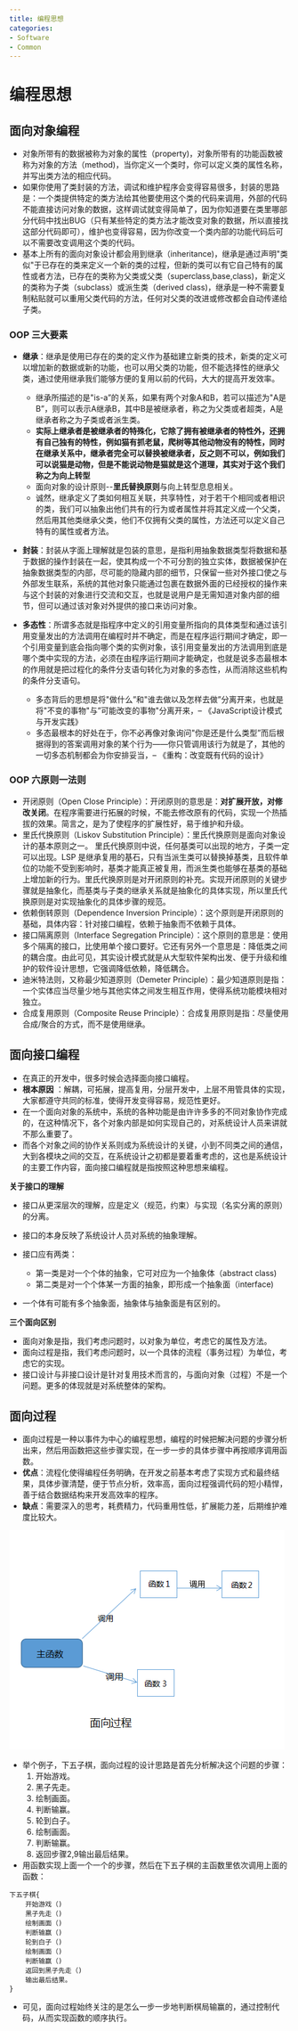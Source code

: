 ```yaml
---
title: 编程思想
categories:
- Software
- Common
---
```

# 编程思想

## 面向对象编程

- 对象所带有的数据被称为对象的属性（property)，对象所带有的功能函数被称为对象的方法（method)，当你定义一个类时，你可以定义类的属性名称，并写出类方法的相应代码。
- 如果你使用了类封装的方法，调试和维护程序会变得容易很多，封装的思路是：一个类提供特定的类方法给其他要使用这个类的代码来调用，外部的代码不能直接访问对象的数据，这样调试就变得简单了，因为你知道要在类里哪部分代码中找出BUG（只有某些特定的类方法才能改变对象的数据，所以直接找这部分代码即可），维护也变得容易，因为你改变一个类内部的功能代码后可以不需要改变调用这个类的代码。
- 基本上所有的面向对象设计都会用到继承（inheritance)，继承是通过声明"类似"于已存在的类来定义一个新的类的过程，但新的类可以有它自己特有的属性或者方法，已存在的类称为父类或父类（superclass,base,class)，新定义的类称为子类（subclass）或派生类（derived class)，继承是一种不需要复制粘贴就可以重用父类代码的方法，任何对父类的改进或修改都会自动传递给子类。

### OOP 三大要素

- **继承**：继承是使用已存在的类的定义作为基础建立新类的技术，新类的定义可以增加新的数据或新的功能，也可以用父类的功能，但不能选择性的继承父类，通过使用继承我们能够方便的复用以前的代码，大大的提高开发效率。

  - 继承所描述的是"is-a”的关系，如果有两个对象A和B，若可以描述为"A是B”，则可以表示A继承B，其中B是被继承者，称之为父类或者超类，A是继承者称之为子类或者派生类。
  - **实际上继承者是被继承者的特殊化，它除了拥有被继承者的特性外，还拥有自己独有的特性，**例如猫有抓老鼠，爬树等其他动物没有的特性，同时在继承关系中，继承者完全可以替换被继承者，反之则不可以，例如我们可以说猫是动物，但是不能说动物是猫就是这个道理，其实对于这个我们称之为**向上转型**
  - 面向对象的设计原则--**里氏替换原则**与向上转型息息相关。
  - 诚然，继承定义了类如何相互关联，共享特性，对于若干个相同或者相识的类，我们可以抽象出他们共有的行为或者属性并将其定义成一个父类，然后用其他类继承父类，他们不仅拥有父类的属性，方法还可以定义自己特有的属性或者方法。
- **封装**：封装从字面上理解就是包装的意思，是指利用抽象数据类型将数据和基于数据的操作封装在一起，使其构成一个不可分割的独立实体，数据被保护在抽象数据类型的内部，尽可能的隐藏内部的细节，只保留一些对外接口使之与外部发生联系，系统的其他对象只能通过包裹在数据外面的已经授权的操作来与这个封装的对象进行交流和交互，也就是说用户是无需知道对象内部的细节，但可以通过该对象对外提供的接口来访问对象。
- **多态性**：所谓多态就是指程序中定义的引用变量所指向的具体类型和通过该引用变量发出的方法调用在编程时并不确定，而是在程序运行期间才确定，即一个引用变量到底会指向哪个类的实例对象，该引用变量发出的方法调用到底是哪个类中实现的方法，必须在由程序运行期间才能确定，也就是说多态最根本的作用就是把过程化的条件分支语句转化为对象的多态性，从而消除这些机构的条件分支语句。
  - 多态背后的思想是将"做什么”和"谁去做以及怎样去做”分离开来，也就是将"不变的事物"与”可能改变的事物"分离开来，– 《JavaScript设计模式与开发实践》
  - 多态最根本的好处在于，你不必再像对象询问"你是还是什么类型”而后根据得到的答案调用对象的某个行为——你只管调用该行为就是了，其他的一切多态机制都会为你安排妥当，– 《重构：改变既有代码的设计》

### OOP 六原则一法则

- 开闭原则（Open Close Principle）：开闭原则的意思是：**对扩展开放，对修改关闭**。在程序需要进行拓展的时候，不能去修改原有的代码，实现一个热插拔的效果。简言之，是为了使程序的扩展性好，易于维护和升级。
- 里氏代换原则（Liskov Substitution Principle）：里氏代换原则是面向对象设计的基本原则之一。 里氏代换原则中说，任何基类可以出现的地方，子类一定可以出现。LSP 是继承复用的基石，只有当派生类可以替换掉基类，且软件单位的功能不受到影响时，基类才能真正被复用，而派生类也能够在基类的基础上增加新的行为。里氏代换原则是对开闭原则的补充。实现开闭原则的关键步骤就是抽象化，而基类与子类的继承关系就是抽象化的具体实现，所以里氏代换原则是对实现抽象化的具体步骤的规范。
- 依赖倒转原则（Dependence Inversion Principle）：这个原则是开闭原则的基础，具体内容：针对接口编程，依赖于抽象而不依赖于具体。
- 接口隔离原则（Interface Segregation Principle）：这个原则的意思是：使用多个隔离的接口，比使用单个接口要好。它还有另外一个意思是：降低类之间的耦合度。由此可见，其实设计模式就是从大型软件架构出发、便于升级和维护的软件设计思想，它强调降低依赖，降低耦合。
- 迪米特法则，又称最少知道原则（Demeter Principle）：最少知道原则是指：一个实体应当尽量少地与其他实体之间发生相互作用，使得系统功能模块相对独立。
- 合成复用原则（Composite Reuse Principle）：合成复用原则是指：尽量使用合成/聚合的方式，而不是使用继承。


## 面向接口编程

- 在真正的开发中，很多时候会选择面向接口编程。
- **根本原因** ：解耦，可拓展，提高复用，分层开发中，上层不用管具体的实现，大家都遵守共同的标准，使得开发变得容易，规范性更好。
- 在一个面向对象的系统中，系统的各种功能是由许许多多的不同对象协作完成的，在这种情况下，各个对象内部是如何实现自己的，对系统设计人员来讲就不那么重要了。
- 而各个对象之间的协作关系则成为系统设计的关键，小到不同类之间的通信，大到各模块之间的交互，在系统设计之初都是要着重考虑的，这也是系统设计的主要工作内容，面向接口编程就是指按照这种思想来编程。

**关于接口的理解**

- 接口从更深层次的理解，应是定义（规范，约束）与实现（名实分离的原则）的分离。

- 接口的本身反映了系统设计人员对系统的抽象理解。

- 接口应有两类：

  - 第一类是对一个个体的抽象，它可对应为一个抽象体（abstract class)
  - 第二类是对一个个体某一方面的抽象，即形成一个抽象面（interface)

- 一个体有可能有多个抽象面，抽象体与抽象面是有区别的。

**三个面向区别**

- 面向对象是指，我们考虑问题时，以对象为单位，考虑它的属性及方法。
- 面向过程是指，我们考虑问题时，以一个具体的流程（事务过程）为单位，考虑它的实现。
- 接口设计与非接口设计是针对复用技术而言的，与面向对象（过程）不是一个问题。更多的体现就是对系统整体的架构。

## 面向过程

- 面向过程是一种以事件为中心的编程思想，编程的时候把解决问题的步骤分析出来，然后用函数把这些步骤实现，在一步一步的具体步骤中再按顺序调用函数。
- **优点**：流程化使得编程任务明确，在开发之前基本考虑了实现方式和最终结果，具体步骤清楚，便于节点分析，效率高，面向过程强调代码的短小精悍，善于结合数据结构来开发高效率的程序。
- **缺点**：需要深入的思考，耗费精力，代码重用性低，扩展能力差，后期维护难度比较大。

![](https://raw.githubusercontent.com/LuShan123888/Files/main/Pictures/2021-04-22-v2-03ff081024bb06cfd447abf321b73b26_720w.png)

- 举个例子，下五子棋，面向过程的设计思路是首先分析解决这个问题的步骤：
  1. 开始游戏。
  2. 黑子先走。
  3. 绘制画面。
  4. 判断输赢。
  5. 轮到白子。
  6. 绘制画面。
  7. 判断输赢。
  8. 返回步骤2,9输出最后结果。
- 用函数实现上面一个一个的步骤，然后在下五子棋的主函数里依次调用上面的函数：

```text
下五子棋{
    开始游戏（)
    黑子先走（)
    绘制画面（)
    判断输赢（)
    轮到白子（)
    绘制画面（)
    判断输赢（)
    返回到黑子先走（)
    输出最后结果。
}
```

- 可见，面向过程始终关注的是怎么一步一步地判断棋局输赢的，通过控制代码，从而实现函数的顺序执行。